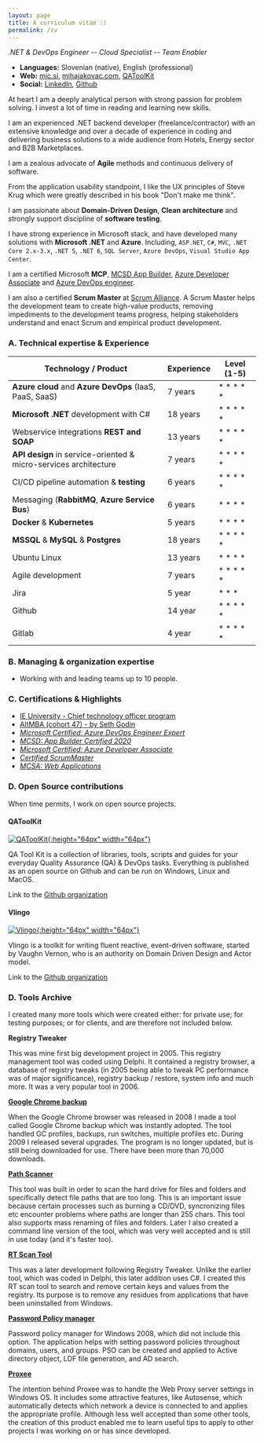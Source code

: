 ```yaml
---
layout: page
title: A curriculum vitae :)
permalink: /cv
---
```


_.NET & DevOps Engineer -- Cloud Specialist -- Team Enabler_

- **Languages:** Slovenian (native), English (professional)
- **Web:** [mjc.si](https://mjc.si/blog/), [mihajakovac.com](https://mihajakovac.com), [QAToolKit](https://qatoolkit.io)
- **Social:** [LinkedIn](https://www.linkedin.com/in/mihajakovac/), [Github](https://github.com/mihaj)

At heart I am a deeply analytical person with strong passion for problem solving. I invest a lot of time in reading and learning new skills.

I am an experienced .NET backend developer (freelance/contractor) with an extensive knowledge and over a decade of experience in coding and delivering business solutions to a wide audience from Hotels, Energy sector and B2B Marketplaces.

I am a zealous advocate of **Agile** methods and continuous delivery of software. 

From the application usability standpoint, I like the UX principles of Steve Krug which were greatly described in his book "Don't make me think".

I am passionate about **Domain-Driven Design**, **Clean architecture** and strongly support discipline of **software testing**.

I have strong experience in Microsoft stack, and have developed many solutions with **Microsoft .NET** and **Azure**. Including, `ASP.NET`, `C#`, `MVC`, `.NET Core 2.x-3.x`, `.NET 5`, `.NET 6`, `SQL Server`, `Azure DevOps`, `Visual Studio App Center`.

I am a certified Microsoft **MCP**, [MCSD App Builder](https://www.youracclaim.com/badges/46cb2f06-64f1-4784-b321-2dd3c092d2b8), [Azure Developer Associate](https://www.youracclaim.com/badges/adc48026-470d-47a8-a766-cbe192904957) and [Azure DevOps engineer](https://www.youracclaim.com/badges/671077ef-4b52-4b5c-ba5a-8bed04819678).

I am also a certified **Scrum Master** at [Scrum Alliance](https://bcert.me/bc/html/show-badge.html?b=hoeuvmlh). A Scrum Master helps the development team to create high-value products, removing impediments to the development teams progress, helping stakeholders understand and enact Scrum and empirical product development.

### A. Technical expertise & Experience

| Technology / Product                                             | Experience | Level (1-5) |
|------------------------------------------------------------------|------------|-------------|
| **Azure cloud** and **Azure DevOps** (IaaS, PaaS, SaaS)          | 7 years    | * * * * *   |
| **Microsoft .NET** development with C#                           | 18 years   | * * * * *   |
| Webservice integrations **REST and SOAP**                        | 13 years   | * * * * *   |
| **API design** in service-oriented & micro-services architecture | 7 years    | * * * * *   |
| CI/CD pipeline automation & **testing**                          | 6 years    | * * * * *   |
| Messaging (**RabbitMQ**, **Azure Service Bus**)                  | 6 years    | * * * *     |
| **Docker** & **Kubernetes**                                      | 5 years    | * * * *     |
| **MSSQL** & **MySQL** & **Postgres**                             | 18 years   | * * * * *   |
| Ubuntu Linux                                                     | 13 years   | * * * *     |
| Agile development                                                | 7 years    | * * * * *   |
| Jira                                                             | 5 year     | * * *       |
| Github                                                           | 14 year    | * * * * *   |
| Gitlab                                                           | 4 year     | * * * * *   |

### B. Managing & organization expertise

- Working with and leading teams up to 10 people.

### C. Certifications & Highlights

- [IE University - Chief technology officer program](https://www.linkedin.com/in/mihajakovac/details/education/)
- [AltMBA (cohort 47) - by Seth Godin](https://www.linkedin.com/in/mihajakovac/details/education/)
- [_Microsoft Certified: Azure DevOps Engineer Expert_](https://www.youracclaim.com/badges/671077ef-4b52-4b5c-ba5a-8bed04819678)
- [_MCSD: App Builder Certified 2020_](https://www.youracclaim.com/badges/46cb2f06-64f1-4784-b321-2dd3c092d2b8)
- [_Microsoft Certified: Azure Developer Associate_](https://www.youracclaim.com/badges/adc48026-470d-47a8-a766-cbe192904957)
- [_Certified ScrumMaster_](https://bcert.me/bc/html/show-badge.html?b=hoeuvmlh)
- [_MCSA: Web Applications_](https://www.youracclaim.com/badges/93e1f562-1c80-45d0-ae3c-fdd497b56166)

### D. Open Source contributions

When time permits, I work on open source projects.

#### QAToolKit
[![QAToolKit](https://avatars2.githubusercontent.com/u/73333202?s=200&v=4){:height="64px" width="64px"}](https://qatoolkit.io/)

QA Tool Kit is a collection of libraries, tools, scripts and guides for your everyday Quality Assurance (QA) & DevOps tasks. Everything is published as an open source on Github and can be run on Windows, Linux and MacOS.

Link to the [Github organization](https://github.com/qatoolkit)

#### Vlingo
[![Vlingo](https://avatars2.githubusercontent.com/u/38519139?s=200&v=4){:height="64px" width="64px"}](https://vlingo.io/)

Vlingo is a toolkit for writing fluent reactive, event-driven software, started by Vaughn Vernon, who is an authority on Domain Driven Design and Actor model.

Link to the [Github organization](https://github.com/vlingo-net)

### D. Tools Archive

I created many more tools which were created either: for private use; for testing purposes; or for clients, and are therefore not included below.

**Registry Tweaker**

This was mine first big development project in 2005. This registry management tool was coded using Delphi. It contained a registry browser, a database of registry tweaks (in 2005 being able to tweak PC performance was of major significance), registry backup / restore, system info and much more. It was a very popular tool in 2006.

[**Google Chrome backup**](https://googlechromebackup.com)

When the Google Chrome browser was released in 2008 I made a tool called Google Chrome backup which was instantly adopted. The tool handled GC profiles, backups, run switches, multiple profiles etc. During 2009 I released several upgrades. The program is no longer updated, but is still being downloaded for use. There have been more than 70,000 downloads.

[**Path Scanner**](https://pathscanner.com)

This tool was built in order to scan the hard drive for files and folders and specifically detect file paths that are too long. This is an important issue because certain processes such as burning a CD/DVD, syncronizing files etc encounter problems where paths are longer than 255 chars. This tool also supports mass renaming of files and folders. Later I also created a command line version of the tool, which was very well accepted and is still in use today (and it's faster too).

[**RT Scan Tool**](http://www.parhelia-tools.com/products/rtst/Rtst.aspx)

This was a later development following Registry Tweaker. Unlike the earlier tool, which was coded in Delphi, this later addition uses C#. I created this RT scan tool to search and remove certain keys and values from the registry. Its purpose is to remove any residues from applications that have been uninstalled from Windows.

[**Password Policy manager**](http://www.parhelia-tools.com/products/ppm/ppm.aspx)

Password policy manager for Windows 2008, which did not include this option. The application helps with setting password policies throughout domains, users, and groups. PSO can be created and applied to Active directory object, LDF file generation, and AD search.

[**Proxee**](http://www.parhelia-tools.com/products/proxee/Proxee.aspx)

The intention behind Proxee was to handle the Web Proxy server settings in Windows OS. It includes some attractive features, like Autosense, which automatically detects which network a device is connected to and applies the appropriate profile. Although less well accepted than some other tools, the creation of this product enabled me to learn useful tips to apply to other projects I was working on or has since developed. 